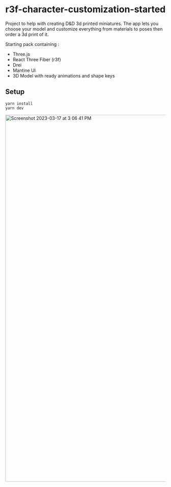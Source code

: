 # r3f-character-customization-started

Project to help with creating D&D 3d printed miniatures. The app lets you choose your model and customize everything from materials to poses then order a 3d print of it.

Starting pack containing :
- Three.js
- React Three Fiber (r3f)
- Drei
- Mantine UI
- 3D Model with ready animations and shape keys

## Setup
```
yarn install
yarn dev
```
<img width="1151" alt="Screenshot 2023-03-17 at 3 06 41 PM" src="https://user-images.githubusercontent.com/607239/225996152-d0107bf6-d4b0-4918-b0b9-3601d50378ff.png">

